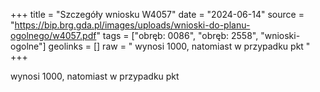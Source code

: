 +++
title = "Szczegóły wniosku W4057"
date = "2024-06-14"
source = "https://bip.brg.gda.pl/images/uploads/wnioski-do-planu-ogolnego/w4057.pdf"
tags = ["obręb: 0086", "obręb: 2558", "wnioski-ogolne"]
geolinks = []
raw = " wynosi 1000, natomiast w przypadku pkt "
+++

 wynosi 1000, natomiast w przypadku pkt 


